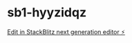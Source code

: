 # sb1-hyyzidqz

[Edit in StackBlitz next generation editor ⚡️](https://stackblitz.com/~/github.com/garethmdavis/sb1-hyyzidqz)